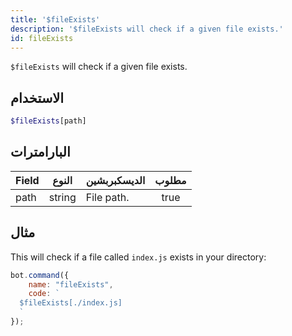```yaml
---
title: '$fileExists'
description: '$fileExists will check if a given file exists.'
id: fileExists
---
```


`$fileExists` will check if a given file exists.

## الاستخدام

```php
$fileExists[path]
```

## البارامترات

| Field | النوع  | الديسكبربشين | مطلوب |
| ----- | ------ | ------------ |:-----:|
| path  | string | File path.   | true  |

## مثال

This will check if a file called `index.js` exists in your directory:

```javascript
bot.command({
    name: "fileExists",
    code: `
  $fileExists[./index.js]
  `
});
```